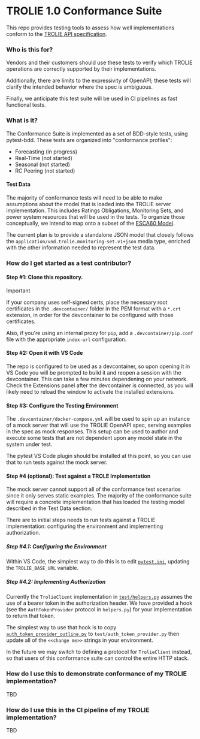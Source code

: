 # TROLIE 1.0 Conformance Suite

This repo provides testing tools to assess how well implementations conform to
the [TROLIE API specification](https://trolie.energy/spec-1.0).

### Who is this for?

Vendors and their customers should use these tests to verify which TROLIE
operations are correctly supported by their implementations.

Additionally, there are limits to the expressivity of OpenAPI; these tests will
clarify the intended behavior where the spec is ambiguous.

Finally, we anticipate this test suite will be used in CI pipelines as fast functional tests.

### What is it?

The Conformance Suite is implemented as a set of BDD-style tests, using pytest-bdd. These tests are organized into "conformance profiles":

* Forecasting (in progress)
* Real-Time (not started)
* Seasonal (not started)
* RC Peering (not started)

#### Test Data

The majority of conformance tests will need to be able to make assumptions about
the model that is loaded into the TROLIE server implementation. This includes
Ratings Obligations, Monitoring Sets, and power system resources that will be
used in the tests. To organize those conceptually, we intend to map onto a
subset of the [ESCA60 Model](./data/).

The current plan is to provide a standalone JSON model that closely follows the
`application/vnd.trolie.monitoring-set.v1+json` media type, enriched with the
other information needed to represent the test data.

### How do I get started as a test contributor?

#### Step #1: Clone this repository.

> [!IMPORTANT]
>
> If your company uses self-signed certs, place the necessary root certificates
> in the `.devcontainer/` folder in the PEM format with a `*.crt` extension, in
> order for the devcontainer to be configured with those certificates.
>
> Also, if you're using an internal proxy for `pip`, add a
> `.devcontainer/pip.conf` file with the appropriate `index-url` configuration.

#### Step #2: Open it with VS Code

The repo is configured to be used as a devcontainer, so upon opening it in VS
Code you will be prompted to build it and reopen a session with the
devcontainer. This can take a few minutes dependening on your network. Check the
Extensions panel after the devcontainer is connected, as you will likely need to
reload the window to activate the installed extensions.

#### Step #3: Configure the Testing Environment

The `.devcontainer/docker-compose.yml` will be used to spin up an instance of a
mock server that will use the TROLIE OpenAPI spec, serving examples in the spec
as mock responses. This setup can be used to author and execute some tests that
are not dependent upon any model state in the system under test.

The pytest VS Code plugin should be installed at this point, so you can use that
to run tests against the mock server.

#### Step #4 (optional): Test against a TROLE Implementation

The mock server cannot support all of the conformance test scenarios since it
only serves static examples. The majority of the conformance suite will require
a concrete implementation that has loaded the testing model described in the
Test Data section.

There are to initial steps needs to run tests against a TROLIE implementation: configuring the environment and implementing authorization.

##### Step #4.1: Configuring the Environment

Within VS Code, the simplest way to do this is to edit [`pytest.ini`](./pytest.ini), updating the `TROLIE_BASE_URL` variable.

##### Step #4.2: Implementing Authorization

Currently the `TrolieClient` implementation in
[`test/helpers.py`](test/helpers.py) assumes the use of a bearer token in the
authorization header. We have provided a hook (see the `AuthTokenProvider`
protocol in `helpers.py`) for your implementation to return that token.

The simplest way to use that hook is to copy
[`auth_token_provider_outline.py`](./auth_token_provider_outline.py) to
`test/auth_token_provider.py` then update all of the `<<change me>>` strings in
your environment.

In the future we may switch to defining a protocol for `TrolieClient` instead,
so that users of this conformance suite can control the entire HTTP stack.

### How do I use this to demonstrate conformance of my TROLIE implementation?

TBD

### How do I use this in the CI pipeline of my TROLIE implementation?

TBD
